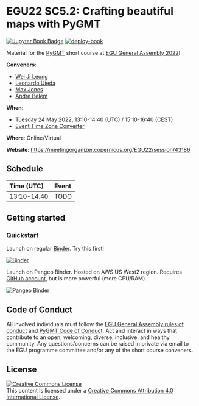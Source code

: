 # EGU22 SC5.2: Crafting beautiful maps with PyGMT

[![Jupyter Book Badge](https://jupyterbook.org/badge.svg)](https://www.generic-mapping-tools.org/egu22pygmt)
[![deploy-book](https://github.com/GenericMappingTools/egu22pygmt/actions/workflows/deploy-book.yml/badge.svg)](https://github.com/GenericMappingTools/egu22pygmt/actions/workflows/deploy-book.yml)

Material for the [PyGMT](https://github.com/GenericMappingTools/pygmt)
short course at [EGU General Assembly 2022](https://www.egu22.eu)!

**Conveners**:
- [Wei Ji Leong](https://github.com/weiji14)
- [Leonardo Uieda](https://github.com/leouieda)
- [Max Jones](https://github.com/meghanrjones)
- [Andre Belem](https://github.com/andrebelem)

**When**:
- Tuesday 24 May 2022, 13:10-14:40 (UTC) / 15:10-16:40 (CEST)
- [Event Time Zone Converter](https://www.timeanddate.com/worldclock/fixedtime.html?msg=EGU22+SC5.2%3A+Crafting+beautiful+maps+with+PyGMT&iso=20220524T1510&p1=259&ah=1&am=30)

**Where**: Online/Virtual

**Website**: https://meetingorganizer.copernicus.org/EGU22/session/43186

## Schedule

|  Time (UTC) | Event                                                 |
|:------------|:------------------------------------------------------|
| 13:10-14.40 | TODO                                                  |

## Getting started

### Quickstart

Launch on regular [Binder](https://mybinder.readthedocs.io/en/latest/index.html).
Try this first!

[![Binder](https://mybinder.org/badge_logo.svg)](https://mybinder.org/v2/gh/GenericMappingTools/egu22pygmt/main)

Launch on Pangeo Binder. Hosted on AWS US West2 region.
Requires [GitHub account](https://github.com/signup), but is more powerful (more CPU/RAM).

[![Pangeo Binder](https://aws-uswest2-binder.pangeo.io/badge_logo.svg)](https://aws-uswest2-binder.pangeo.io/v2/gh/GenericMappingTools/egu22pygmt/main)

## Code of Conduct

All involved individuals must follow the
[EGU General Assembly rules of conduct](https://egu22.eu/about/egu_general_assembly_rules_of_conduct.html)
and [PyGMT Code of Conduct](https://github.com/GenericMappingTools/pygmt/blob/main/CODE_OF_CONDUCT.md).
Act and interact in ways that contribute to an open, welcoming, diverse,
inclusive, and healthy community. Any questions/concerns can be raised
in private via email to the EGU programme committee and/or any of the short
course conveners.

## License

<a rel="license" href="http://creativecommons.org/licenses/by/4.0/"><img alt="Creative Commons License" style="border-width:0" src="https://i.creativecommons.org/l/by/4.0/88x31.png" /></a><br />This content is licensed under a
<a rel="license" href="http://creativecommons.org/licenses/by/4.0/">Creative Commons Attribution 4.0 International License</a>.
